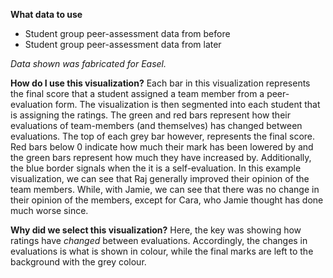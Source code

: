 **What data to use**

- Student group peer-assessment data from before
- Student group peer-assessment data from later

*Data shown was fabricated for Easel.* 

**How do I use this visualization?** 
Each bar in this visualization represents the final score that a student assigned a team member from a peer-evaluation form. The visualization is then segmented into each student that is assigning the ratings. 
The green and red bars represent how their evaluations of team-members (and themselves) has changed between evaluations. The top of each grey bar however, represents the final score. Red bars below 0 indicate how much their mark has been lowered by and the green bars represent how much they have increased by. Additionally, the blue border signals when the it is a self-evaluation. 
In this example visualization, we can see that Raj generally improved their opinion of the team members. While, with Jamie, we can see that there was no change in their opinion of the members, except for Cara, who Jamie thought has done much worse since. 

**Why did we select this visualization?**
Here, the key was showing how ratings have *changed* between evaluations. Accordingly, the changes in evaluations is what is shown in colour, while the final marks are left to the background with the grey colour. 